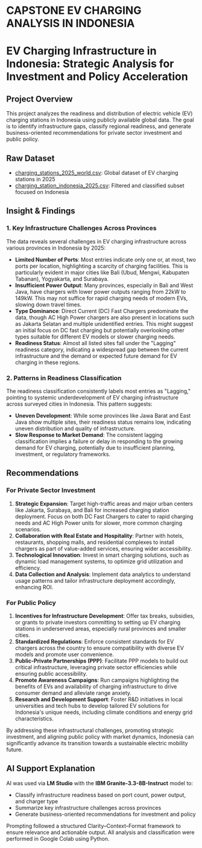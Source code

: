 # CAPSTONE EV CHARGING ANALYSIS IN INDONESIA
# EV Charging Infrastructure in Indonesia: Strategic Analysis for Investment and Policy Acceleration

## Project Overview
This project analyzes the readiness and distribution of electric vehicle (EV) charging stations in Indonesia using publicly available global data. The goal is to identify infrastructure gaps, classify regional readiness, and generate business-oriented recommendations for private sector investment and public policy.

## Raw Dataset
- [charging_stations_2025_world.csv](./charging_stations_2025_world.csv): Global dataset of EV charging stations in 2025
- [charging_station_indonesia_2025.csv](./charging_station_indonesia_2025.csv): Filtered and classified subset focused on Indonesia

## Insight & Findings

### 1. Key Infrastructure Challenges Across Provinces

The data reveals several challenges in EV charging infrastructure across various provinces in Indonesia by 2025:

- **Limited Number of Ports**: Most entries indicate only one or, at most, two ports per location, highlighting a scarcity of charging facilities. This is particularly evident in major cities like Bali (Ubud, Mengwi, Kabupaten Tabanan), Yogyakarta, and Surabaya.
- **Insufficient Power Output**: Many provinces, especially in Bali and West Java, have chargers with lower power outputs ranging from 22kW to 149kW. This may not suffice for rapid charging needs of modern EVs, slowing down travel times.
- **Type Dominance**: Direct Current (DC) Fast Chargers predominate the data, though AC High Power chargers are also present in locations such as Jakarta Selatan and multiple unidentified entries. This might suggest an initial focus on DC fast charging but potentially overlooking other types suitable for different EV models or slower charging needs.
- **Readiness Status**: Almost all listed sites fall under the "Lagging" readiness category, indicating a widespread gap between the current infrastructure and the demand or expected future demand for EV charging in these regions.

### 2. Patterns in Readiness Classification

The readiness classification consistently labels most entries as "Lagging," pointing to systemic underdevelopment of EV charging infrastructure across surveyed cities in Indonesia. This pattern suggests:

- **Uneven Development**: While some provinces like Jawa Barat and East Java show multiple sites, their readiness status remains low, indicating uneven distribution and quality of infrastructure.
- **Slow Response to Market Demand**: The consistent lagging classification implies a failure or delay in responding to the growing demand for EV charging, potentially due to insufficient planning, investment, or regulatory frameworks.

## Recommendations

### For Private Sector Investment

1. **Strategic Expansion**: Target high-traffic areas and major urban centers like Jakarta, Surabaya, and Bali for increased charging station deployment. Focus on both DC Fast Chargers to cater to rapid charging needs and AC High Power units for slower, more common charging scenarios.
2. **Collaboration with Real Estate and Hospitality**: Partner with hotels, restaurants, shopping malls, and residential complexes to install chargers as part of value-added services, ensuring wider accessibility.
3. **Technological Innovation**: Invest in smart charging solutions, such as dynamic load management systems, to optimize grid utilization and efficiency.
4. **Data Collection and Analysis**: Implement data analytics to understand usage patterns and tailor infrastructure deployment accordingly, enhancing ROI.

### For Public Policy

1. **Incentives for Infrastructure Development**: Offer tax breaks, subsidies, or grants to private investors committing to setting up EV charging stations in underserved areas, especially rural provinces and smaller cities.
2. **Standardized Regulations**: Enforce consistent standards for EV chargers across the country to ensure compatibility with diverse EV models and promote user convenience.
3. **Public-Private Partnerships (PPP)**: Facilitate PPP models to build out critical infrastructure, leveraging private sector efficiencies while ensuring public accessibility.
4. **Promote Awareness Campaigns**: Run campaigns highlighting the benefits of EVs and availability of charging infrastructure to drive consumer demand and alleviate range anxiety.
5. **Research and Development Support**: Foster R&D initiatives in local universities and tech hubs to develop tailored EV solutions for Indonesia's unique needs, including climate conditions and energy grid characteristics.

By addressing these infrastructural challenges, promoting strategic investment, and aligning public policy with market dynamics, Indonesia can significantly advance its transition towards a sustainable electric mobility future.

## AI Support Explanation
AI was used via **LM Studio** with the **IBM Granite-3.3-8B-Instruct** model to:
- Classify infrastructure readiness based on port count, power output, and charger type
- Summarize key infrastructure challenges across provinces
- Generate business-oriented recommendations for investment and policy

Prompting followed a structured Clarity–Context–Format framework to ensure relevance and actionable output. All analysis and classification were performed in Google Colab using Python.
